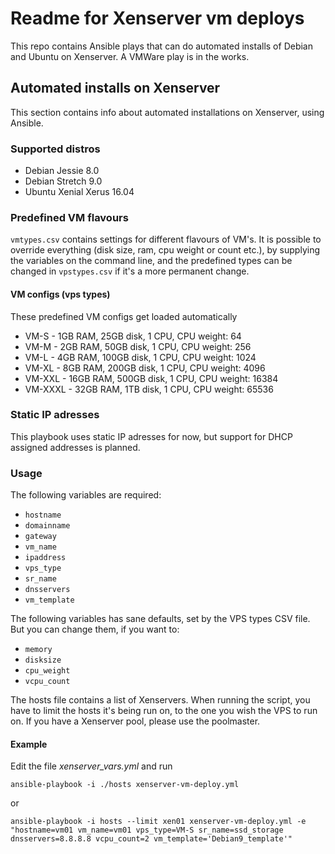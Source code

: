 # Readme for Xenserver vm deploys

This repo contains Ansible plays that can do automated installs of
Debian and Ubuntu on Xenserver. A VMWare play is in the works.

## Automated installs on Xenserver

This section contains info about automated installations on Xenserver, using Ansible.

### Supported distros

- Debian Jessie 8.0
- Debian Stretch 9.0
- Ubuntu Xenial Xerus 16.04

### Predefined VM flavours

`vmtypes.csv` contains settings for different flavours of VM's. It is possible
to override everything (disk size, ram, cpu weight or count etc.), by
supplying the variables on the command line, and the predefined types can be
changed in `vpstypes.csv` if it's a more permanent change.

#### VM configs (vps types)

These predefined VM configs get loaded automatically

- VM-S - 1GB RAM, 25GB disk, 1 CPU, CPU weight: 64
- VM-M - 2GB RAM, 50GB disk, 1 CPU, CPU weight: 256
- VM-L - 4GB RAM, 100GB disk, 1 CPU, CPU weight: 1024
- VM-XL - 8GB RAM, 200GB disk, 1 CPU, CPU weight: 4096
- VM-XXL - 16GB RAM, 500GB disk, 1 CPU, CPU weight: 16384
- VM-XXXL - 32GB RAM, 1TB disk, 1 CPU, CPU weight: 65536

### Static IP adresses

This playbook uses static IP adresses for now, but support for DHCP assigned
addresses is planned.

### Usage

The following variables are required:

- `hostname`
- `domainname`
- `gateway`
- `vm_name`
- `ipaddress`
- `vps_type`
- `sr_name`
- `dnsservers`
- `vm_template`

The following variables has sane defaults, set by the VPS types CSV
file. But you can change them, if you want to:

- `memory`
- `disksize`
- `cpu_weight`
- `vcpu_count`

The hosts file contains a list of Xenservers. When running the script, you have
to limit the hosts it's being run on, to the one you wish the VPS to run on. If
you have a Xenserver pool, please use the poolmaster.

#### Example

Edit the file *xenserver_vars.yml* and run

`ansible-playbook -i ./hosts xenserver-vm-deploy.yml`

or

`ansible-playbook -i hosts --limit xen01 xenserver-vm-deploy.yml -e
"hostname=vm01 vm_name=vm01 vps_type=VM-S sr_name=ssd_storage dnsservers=8.8.8.8
vcpu_count=2 vm_template='Debian9_template'"`

